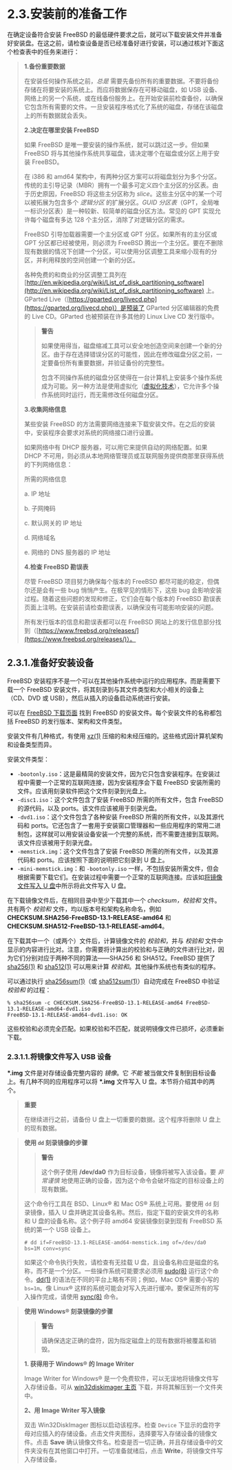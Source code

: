 # 2.3.安装前的准备工作

在确定设备符合安装 FreeBSD 的最低硬件要求之后，就可以下载安装文件并准备好安装盘。在这之前，请检查设备是否已经准备好进行安装，可以通过核对下面这个检查表中的任务来进行：

> **1.备份重要数据**
>
> 在安装任何操作系统之前，_总是_ 需要先备份所有的重要数据。不要将备份存储在将要安装的系统上。而应将数据保存在可移动磁盘，如 USB 设备、网络上的另一个系统，或在线备份服务上。在开始安装前检查备份，以确保它包含所有需要的文件。一旦安装程序格式化了系统的磁盘，存储在该磁盘上的所有数据就会丢失。
>
> **2.决定在哪里安装 FreeBSD**
>
> 如果 FreeBSD 是唯一要安装的操作系统，就可以跳过这一步。但如果 FreeBSD 将与其他操作系统共享磁盘，请决定哪个在磁盘或分区上用于安装 FreeBSD。
>
> 在 i386 和 amd64 架构中，有两种分区方案可以将磁盘划分为多个分区。传统的主引导记录（MBR）拥有一个最多可定义四个主分区的分区表。由于历史原因，FreeBSD 将这些主分区称为 _slice_。这些主分区中的某一个可以被拓展为包含多个 _逻辑分区_ 的扩展分区。_GUID 分区表_（GPT，全局唯一标识分区表）是一种较新、较简单的磁盘分区方法。常见的 GPT 实现允许每个磁盘有多达 128 个主分区，消除了对逻辑分区的需求。
>
> FreeBSD 引导加载器需要一个主分区或 GPT 分区。如果所有的主分区或 GPT 分区都已经被使用，则必须为 FreeBSD 腾出一个主分区。要在不删除现有数据的情况下创建一个分区，可以使用分区调整工具来缩小现有的分区，并利用释放的空间创建一个新的分区。
>
> 各种免费的和商业的分区调整工具列在 [http://en.wikipedia.org/wiki/List_of_disk_partitioning_software](http://en.wikipedia.org/wiki/List_of_disk_partitioning_software) 上。GParted Live（[https://gparted.org/livecd.php](https://gparted.org/livecd.php)）是预装了 GParted 分区编辑器的免费的 Live CD。GParted 也被预装在许多其他的 Linux Live CD 发行版中。
>
> > **警告**
> >
> > 如果使用得当，磁盘缩减工具可以安全地创造空间来创建一个新的分区。由于存在选择错误分区的可能性，因此在修改磁盘分区之前，一定要备份所有重要数据，并验证备份的完整性。
> >
> > 包含不同操作系统的磁盘分区使得在一台计算机上安装多个操作系统成为可能。另一种方法是使用虚拟化（[虚拟化技术](https://docs.freebsd.org/en/books/handbook/virtualization/index.html#virtualization)），它允许多个操作系统同时运行，而无需修改任何磁盘分区。
>
> **3.收集网络信息**
>
> 某些安装 FreeBSD 的方法需要网络连接来下载安装文件。在之后的安装中，安装程序会要求对系统的网络接口进行设置。
>
> 如果网络中有 DHCP 服务器，可以用它来提供自动的网络配置。如果 DHCP 不可用，则必须从本地网络管理员或互联网服务提供商那里获得系统的下列网络信息：
>
> 所需的网络信息
>
> a. IP 地址
>
> b. 子网掩码
>
> c. 默认网关的 IP 地址
>
> d. 网络域名
>
> e. 网络的 DNS 服务器的 IP 地址
>
> **4.检查 FreeBSD 勘误表**
>
> 尽管 FreeBSD 项目努力确保每个版本的 FreeBSD 都尽可能的稳定，但偶尔还是会有一些 bug 悄悄产生。在极罕见的情形下，这些 bug 会影响安装过程。随着这些问题的发现和修正，它们会在每个版本的 FreeBSD 勘误表页面上注明。在安装前请检查勘误表，以确保没有可能影响安装的问题。
>
> 所有发行版本的信息和勘误表都可以在 FreeBSD 网站上的发行信息部分找到（[https://www.freebsd.org/releases/](https://www.freebsd.org/releases/)）。

## 2.3.1.准备好安装设备

FreeBSD 安装程序不是一个可以在其他操作系统中运行的应用程序。而是需要下载一个 FreeBSD 安装文件，将其刻录到与其文件类型和大小相关的设备上（CD、DVD 或 USB），然后从插入的设备启动系统进行安装。

可以在 [FreeBSD 下载页面](https://www.freebsd.org/where/) 找到 FreeBSD 的安装文件。每个安装文件的名称都包括 FreeBSD 的发行版本、架构和文件类型。

安装文件有几种格式，有使用 [xz(1)](https://www.freebsd.org/cgi/man.cgi?query=xz&sektion=1&format=html) 压缩的和未经压缩的。这些格式因计算机架构和设备类型而异。

安装文件类型：

- `-bootonly.iso`：这是最精简的安装文件，因为它只包含安装程序。在安装过程中需要一个正常的互联网连接，因为安装程序会下载 FreeBSD 安装所需的文件。应该用刻录软件把这个文件刻录到光盘上。
- `-disc1.iso`：这个文件包含了安装 FreeBSD 所需的所有文件，包含 FreeBSD 的源代码，以及 ports。该文件应该被用于刻录光盘。
- `-dvd1.iso`：这个文件包含了各种安装 FreeBSD 所需的所有文件，以及其源代码和 ports。它还包含了一套用于安装窗口管理器和一些应用程序的常用二进制包，这样就可以用安装设备安装一个完整的系统，而不需要连接到互联网。该文件应该被用于刻录光盘。
- `-memstick.img`：这个文件包含了安装 FreeBSD 所需的所有文件，以及其源代码和 ports。应该按照下面的说明把它刻录到 U 盘上。
- `-mini-memstick.img`：和 `-bootonly.iso` 一样，不包括安装所需文件，但会根据需要下载它们。在安装过程中需要一个正常的互联网连接。应该如[将镜像文件写入 U 盘](https://docs.freebsd.org/en/books/handbook/bsdinstall/#bsdinstall-usb)中所示将此文件写入 U 盘。

在下载镜像文件后，在相同目录中至少下载其中一个 _checksum，校验和_ 文件。共有两个 _校验和_ 文件，均以版本号和架构名称命名，例如 **CHECKSUM.SHA256-FreeBSD-13.1-RELEASE-amd64** 和 **CHECKSUM.SHA512-FreeBSD-13.1-RELEASE-amd64**。

在下载其中一个（或两个）文件后，计算镜像文件的 _校验和_，并与 _校验和_ 文件中显示的内容进行比对。注意，你需要将计算出的校验和与正确的文件进行比对，因为它们分别对应于两种不同的算法——SHA256 和 SHA512。FreeBSD 提供了 [sha256(1)](https://www.freebsd.org/cgi/man.cgi?query=sha256&sektion=1&format=html) 和 [sha512(1)](https://www.freebsd.org/cgi/man.cgi?query=sha512&sektion=1&format=html) 可以用来计算 _校验和_。其他操作系统也有类似的程序。

可以通过执行 [sha256sum(1)](https://www.freebsd.org/cgi/man.cgi?query=sha256sum&sektion=1&format=html)（或 [sha512sum(1)](https://www.freebsd.org/cgi/man.cgi?query=sha512sum&sektion=1&format=html)）自动完成在 FreeBSD 中验证 _校验和_ 的过程：

```shell-session
% sha256sum -c CHECKSUM.SHA256-FreeBSD-13.1-RELEASE-amd64 FreeBSD-13.1-RELEASE-amd64-dvd1.iso
FreeBSD-13.1-RELEASE-amd64-dvd1.iso: OK
```

这些校验和必须完全匹配。如果校验和不匹配，就说明镜像文件已损坏，必须重新下载。

### 2.3.1.1.将镜像文件写入 USB 设备

**\*.img** 文件是对存储设备完整内容的 _镜像_。它 _不能_ 被当做文件复制到目标设备上。有几种不同的应用程序可以将 **\*.img** 文件写入 U 盘。本节将介绍其中的两个。

> **重要**
>
> 在继续进行之前，请备份 U 盘上一切重要的数据。这个程序将删除 U 盘上的现有数据。

> **使用 `dd` 刻录镜像的步骤**
>
> > **警告**
> >
> > 这个例子使用 **/dev/da0** 作为目标设备，镜像将被写入该设备。要 _非常谨慎_ 地使用正确的设备，因为这个命令会破坏指定的目标设备上的现有数据。
>
> 这个命令行工具在 BSD、Linux® 和 Mac OS® 系统上可用。要使用 `dd` 刻录镜像，插入 U 盘并确定其设备名称。然后，指定下载的安装文件的名称和 U 盘的设备名称。这个例子将 amd64 安装镜像刻录到现有 FreeBSD 系统的第一个 USB 设备上。
>
> ```shell-session
> # dd if=FreeBSD-13.1-RELEASE-amd64-memstick.img of=/dev/da0 bs=1M conv=sync
> ```
>
> 如果这个命令执行失败，请检查有无挂载 U 盘，且设备名称应是磁盘的名称，而不是一个分区。一些操作系统可能要求必须用 [sudo(8)](https://www.freebsd.org/cgi/man.cgi?query=sudo&sektion=8&format=html) 运行这个命令。[dd(1)](https://www.freebsd.org/cgi/man.cgi?query=dd&sektion=1&format=html) 的语法在不同的平台上略有不同；例如，Mac OS® 需要小写的 `bs=1m`。像 Linux® 这样的系统可能会对写入先进行缓冲。要保证所有的写入操作完成，请使用 [sync(8)](https://www.freebsd.org/cgi/man.cgi?query=sync&sektion=8&format=html) 命令。

> **使用 Windows® 刻录镜像的步骤**
>
> > **警告**
> >
> > 请确保选定正确的盘符，因为指定磁盘上的现有数据将被覆盖和销毁。
>
> **1. 获得用于 Windows® 的 Image Writer**
>
> Image Writer for Windows® 是一个免费软件，可以无误地将镜像文件写入存储设备。可从 [win32diskimager 主页](https://sourceforge.net/projects/win32diskimager/) 下载，并将其解压到一个文件夹中。
>
> **2、用 Image Writer 写入镜像**
>
> 双击 Win32DiskImager 图标以启动该程序。检查 `Device` 下显示的盘符字母对应插入的存储设备。点击文件夹图标，选择要写入存储设备的镜像文件。点击 **Save** 确认镜像文件名。检查是否一切正确，并且存储设备中的文件夹没有在其他窗口中打开。一切准备就绪后，点击 **Write**，将镜像文件写入存储设备。
